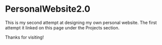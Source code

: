 # PersonalWebsite2.0

This is my second attempt at designing my own personal website. The first attempt it linked on this page under the Projects section.

Thanks for visiting!


